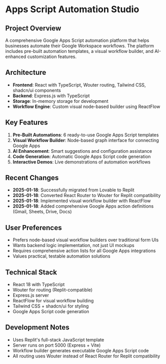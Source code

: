 # Apps Script Automation Studio

## Project Overview
A comprehensive Google Apps Script automation platform that helps businesses automate their Google Workspace workflows. The platform includes pre-built automation templates, a visual workflow builder, and AI-enhanced customization features.

## Architecture
- **Frontend**: React with TypeScript, Wouter routing, Tailwind CSS, shadcn/ui components
- **Backend**: Express.js with TypeScript  
- **Storage**: In-memory storage for development
- **Workflow Engine**: Custom visual node-based builder using ReactFlow

## Key Features
1. **Pre-Built Automations**: 6 ready-to-use Google Apps Script templates
2. **Visual Workflow Builder**: Node-based graph interface for connecting Google Apps
3. **AI Enhancement**: Smart suggestions and configuration assistance
4. **Code Generation**: Automatic Google Apps Script code generation
5. **Interactive Demos**: Live demonstrations of automation workflows

## Recent Changes
- **2025-01-18**: Successfully migrated from Lovable to Replit
- **2025-01-18**: Converted React Router to Wouter for Replit compatibility
- **2025-01-18**: Implemented visual workflow builder with ReactFlow
- **2025-01-18**: Added comprehensive Google Apps action definitions (Gmail, Sheets, Drive, Docs)

## User Preferences
- Prefers node-based visual workflow builders over traditional form UIs
- Wants backend logic implementation, not just UI mockups
- Requires comprehensive action lists for all Google Apps integrations
- Values practical, testable automation solutions

## Technical Stack
- React 18 with TypeScript
- Wouter for routing (Replit-compatible)
- Express.js server
- ReactFlow for visual workflow building
- Tailwind CSS + shadcn/ui for styling
- Google Apps Script code generation

## Development Notes
- Uses Replit's full-stack JavaScript template
- Server runs on port 5000 (Express + Vite)
- Workflow builder generates executable Google Apps Script code
- All routing uses Wouter instead of React Router for Replit compatibility